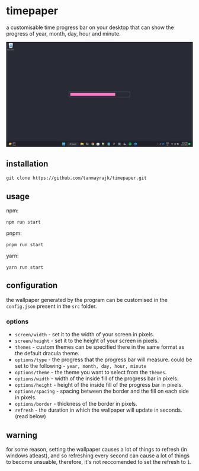 # timepaper

a customisable time progress bar on your desktop that can show the progress of year, month, day, hour and minute.

![screenshot](screenshot.png)

## installation

```
git clone https://github.com/tanmayrajk/timepaper.git
```

## usage

npm:

```
npm run start
```

pnpm:

```
pnpm run start
```

yarn:

```
yarn run start
```

## configuration

the wallpaper generated by the program can be customised in the `config.json` present in the `src` folder.

### options

-   `screen/width` - set it to the width of your screen in pixels.
-   `screen/height` - set it to the height of your screen in pixels.
-   `themes` - custom themes can be specified there in the same format as the default dracula theme.
-   `options/type` - the progress that the progress bar will measure. could be set to the following - `year, month, day, hour, minute`
-   `options/theme` - the theme you want to select from the `themes`.
-   `options/width` - width of the inside fill of the progress bar in pixels.
-   `options/height` - height of the inside fill of the progress bar in pixels.
-   `options/spacing` - spacing between the border and the fill on each side in pixels.
-   `options/border` - thickness of the border in pixels.
-   `refresh` - the duration in which the wallpaper will update in seconds. (read below)

## warning

for some reason, setting the wallpaper causes a lot of things to refresh (in windows atleast), and so refreshing every second can cause a lot of things to become unsuable, therefore, it's not reccomended to set the refresh to `1`.
